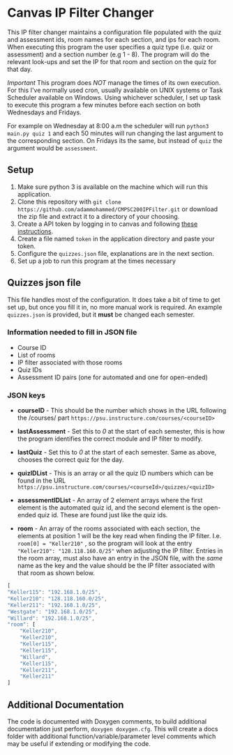 # Canvas IP Filter Changer
This IP filter changer maintains a configuration file populated with the quiz and assessment ids, room names for each section, and ips for each room. When executing this program the user specifies a quiz type (i.e. quiz or assessment) and a section number (e.g 1 - 8). The program will do the relevant look-ups and set the IP for that room and section on the quiz for that day.

*Important* This program does *NOT* manage the times of its own execution. For this I've normally used cron, usually available on UNIX systems or Task Scheduler available on Windows. Using whichever scheduler, I set up task to execute this program a few minutes before each section on both Wednesdays and Fridays.

For example on Wednesday at 8:00 a.m  the scheduler will run `python3 main.py quiz 1` and each 50 minutes will run changing the last argument to the corresponding section. On Fridays its the same, but instead of `quiz` the argument would be `assessment`.

## Setup 
   1. Make sure python 3 is available on the machine which will run this application.
   2. Clone this repository with `git clone
      https://github.com/adammohammed/CMPSC200IPFilter.git` or download the zip
      file and extract it to a directory of your choosing.
   3. Create a API token by logging in to canvas and following [these instructions](https://community.canvaslms.com/docs/DOC-10806-4214724194).
   4. Create a file named `token` in the application directory and paste your token.
   5. Configure the `quizzes.json` file, explanations are in the next section.
   6. Set up a job to run this program at the times necessary

## Quizzes json file

   This file handles most of the configuration. It does take a bit of time to
   get set up, but once you fill it in, no more manual work is required. An
   example `quizzes.json` is provided, but it **must** be changed each semester.

### Information needed to fill in JSON file
+ Course ID
+ List of rooms
+ IP filter associated with those rooms
+ Quiz IDs
+ Assessment ID pairs (one for automated and one for open-ended)
    
### JSON keys
+ **courseID** - This should be the number which shows in the URL following the
  /courses/ part `https://psu.instructure.com/courses/<courseID>`

+ **lastAssessment** - Set this to *0* at the start of each semester, this is
  how the program identifies the correct module and IP filter to modify.

+ **lastQuiz** - Set this to *0* at the start of each semester. Same as above,
  chooses the correct quiz for the day.

+ **quizIDList** - This is an array or all the quiz ID numbers which can be
  found in the URL `https://psu.instructure.com/courses/<courseId>/quizzes/<quizID>`

+ **assessmentIDList** - An array of 2 element arrays where the first element is
  the automated quiz id, and the second element is the open-ended quiz id.
  These are found just like the quiz ids.

+ **room** - An array of the rooms associated with each section, the elements at
  position 1 will be the key read when finding the IP filter. I.e. `room[0] = "Keller210"` , so the program will look at the entry `"Keller210": "128.118.160.0/25"` when adjusting the IP filter. Entries in the room
  array, must also have an entry in the JSON file, with the *same* name as
  the key and the value should be the IP filter associated with that room as
  shown below.

```javascript
[
"Keller115": "192.168.1.0/25",
"Keller210": "128.118.160.0/25",
"Keller211": "192.168.1.0/25",
"Westgate": "192.168.1.0/25",
"Willard": "192.168.1.0/25",
"room": [
    "Keller210",
    "Keller210",
    "Keller115",
    "Keller115",   
    "Willard",
    "Keller115",
    "Keller211",
    "Keller211"
]
```

## Additional Documentation

The code is documented with Doxygen comments, to build additional documentation just perform, `doxygen doxygen.cfg`. This will create a docs folder with additional function/variable/parameter level comments which may be useful if extending or modifying the code. 
